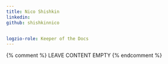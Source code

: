 ```yaml
---
title: Nico Shishkin
linkedin: 
github: shishkinnico


logzio-role: Keeper of the Docs
---
```


{% comment %} LEAVE CONTENT EMPTY {% endcomment %}
